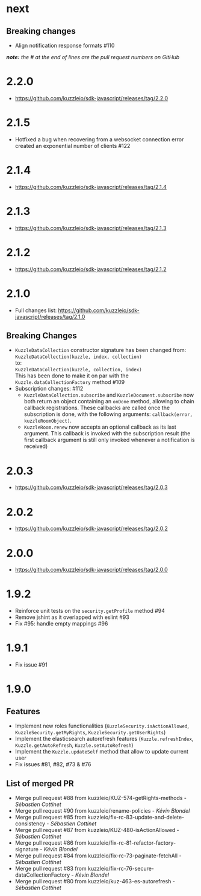 # next

## Breaking changes

* Align notification response formats #110

*__note:__ the # at the end of lines are the pull request numbers on GitHub*

# 2.2.0

* https://github.com/kuzzleio/sdk-javascript/releases/tag/2.2.0

# 2.1.5

* Hotfixed a bug when recovering from a websocket connection error created an exponential number of clients #122

# 2.1.4

* https://github.com/kuzzleio/sdk-javascript/releases/tag/2.1.4

# 2.1.3

* https://github.com/kuzzleio/sdk-javascript/releases/tag/2.1.3

# 2.1.2

* https://github.com/kuzzleio/sdk-javascript/releases/tag/2.1.2

# 2.1.0

* Full changes list: https://github.com/kuzzleio/sdk-javascript/releases/tag/2.1.0

## Breaking Changes

* `KuzzleDataCollection` constructor signature has been changed from:  
`KuzzleDataCollection(kuzzle, index, collection)`  
 to:  
`KuzzleDataCollection(kuzzle, collection, index)`  
This has been done to make it on par with the `Kuzzle.dataCollectionFactory` method #109
* Subscription changes: #112
  * `KuzzleDataCollection.subscribe` and `KuzzleDocument.subscribe` now both return an object containing an `onDone` method, allowing to chain callback registrations. These callbacks are called once the subscription is done, with the following arguments: `callback(error, kuzzleRoomObject)`. 
  * `KuzzleRoom.renew` now accepts an optional callback as its last argument. This callback is invoked with the subscription result (the first callback argument is still only invoked whenever a notification is received)


# 2.0.3

* https://github.com/kuzzleio/sdk-javascript/releases/tag/2.0.3

# 2.0.2

* https://github.com/kuzzleio/sdk-javascript/releases/tag/2.0.2

# 2.0.0

* https://github.com/kuzzleio/sdk-javascript/releases/tag/2.0.0

# 1.9.2

* Reinforce unit tests on the `security.getProfile` method #94
* Remove jshint as it overlapped with eslint #93
* Fix #95: handle empty mappings #96

# 1.9.1

* Fix issue #91

# 1.9.0

## Features
* Implement new roles functionalities (`KuzzleSecurity.isActionAllowed`, `KuzzleSecurity.getMyRights`, `KuzzleSecurity.getUserRights`)
* Implement the elasticsearch autorefresh features (`Kuzzle.refreshIndex`, `Kuzzle.getAutoRefresh`, `Kuzzle.setAutoRefresh`)
* Implement the `Kuzzle.updateSelf` method that allow to update current user
* Fix issues #81, #82, #73 & #76

## List of merged PR
* Merge pull request #88 from kuzzleio/KUZ-574-getRights-methods - _Sébastien Cottinet_
* Merge pull request #90 from kuzzleio/rename-policies - _Kévin Blondel_
* Merge pull request #85 from kuzzleio/fix-rc-83-update-and-delete-consistency - _Sébastien Cottinet_
* Merge pull request #87 from kuzzleio/KUZ-480-isActionAllowed - _Sébastien Cottinet_
* Merge pull request #86 from kuzzleio/fix-rc-81-refactor-factory-signature - _Kévin Blondel_
* Merge pull request #84 from kuzzleio/fix-rc-73-paginate-fetchAll - _Sébastien Cottinet_
* Merge pull request #83 from kuzzleio/fix-rc-76-secure-dataCollectionFactory - _Kévin Blondel_
* Merge pull request #80 from kuzzleio/kuz-463-es-autorefresh - _Sébastien Cottinet_
